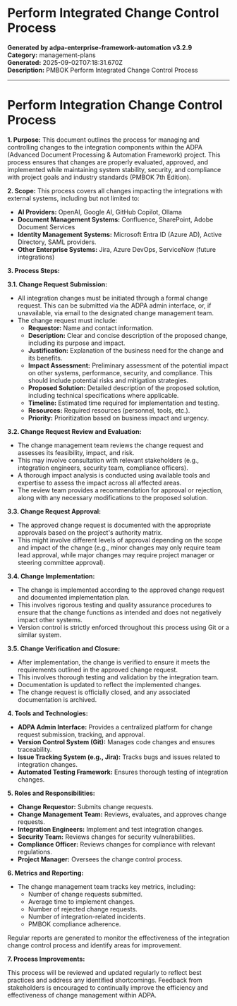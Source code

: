 # Perform Integrated Change Control Process

**Generated by adpa-enterprise-framework-automation v3.2.9**  
**Category:** management-plans  
**Generated:** 2025-09-02T07:18:31.670Z  
**Description:** PMBOK Perform Integrated Change Control Process

---

# Perform Integration Change Control Process

**1. Purpose:** This document outlines the process for managing and controlling changes to the integration components within the ADPA (Advanced Document Processing & Automation Framework) project.  This process ensures that changes are properly evaluated, approved, and implemented while maintaining system stability, security, and compliance with project goals and industry standards (PMBOK 7th Edition).

**2. Scope:** This process covers all changes impacting the integrations with external systems, including but not limited to:

* **AI Providers:** OpenAI, Google AI, GitHub Copilot, Ollama
* **Document Management Systems:** Confluence, SharePoint, Adobe Document Services
* **Identity Management Systems:** Microsoft Entra ID (Azure AD), Active Directory, SAML providers.
* **Other Enterprise Systems:** Jira, Azure DevOps, ServiceNow (future integrations)

**3. Process Steps:**

**3.1. Change Request Submission:**

* All integration changes must be initiated through a formal change request. This can be submitted via the ADPA admin interface, or, if unavailable, via email to the designated change management team.
* The change request must include:
    * **Requestor:** Name and contact information.
    * **Description:** Clear and concise description of the proposed change, including its purpose and impact.
    * **Justification:** Explanation of the business need for the change and its benefits.
    * **Impact Assessment:** Preliminary assessment of the potential impact on other systems, performance, security, and compliance.  This should include potential risks and mitigation strategies.
    * **Proposed Solution:** Detailed description of the proposed solution, including technical specifications where applicable.
    * **Timeline:** Estimated time required for implementation and testing.
    * **Resources:** Required resources (personnel, tools, etc.).
    * **Priority:**  Prioritization based on business impact and urgency.

**3.2. Change Request Review and Evaluation:**

* The change management team reviews the change request and assesses its feasibility, impact, and risk.
* This may involve consultation with relevant stakeholders (e.g., integration engineers, security team, compliance officers).
* A thorough impact analysis is conducted using available tools and expertise to assess the impact across all affected areas.
* The review team provides a recommendation for approval or rejection, along with any necessary modifications to the proposed solution.

**3.3. Change Request Approval:**

* The approved change request is documented with the appropriate approvals based on the project's authority matrix.
* This might involve different levels of approval depending on the scope and impact of the change (e.g., minor changes may only require team lead approval, while major changes may require project manager or steering committee approval).

**3.4. Change Implementation:**

* The change is implemented according to the approved change request and documented implementation plan.
* This involves rigorous testing and quality assurance procedures to ensure that the change functions as intended and does not negatively impact other systems.
* Version control is strictly enforced throughout this process using Git or a similar system.

**3.5. Change Verification and Closure:**

* After implementation, the change is verified to ensure it meets the requirements outlined in the approved change request.
* This involves thorough testing and validation by the integration team.
* Documentation is updated to reflect the implemented changes.
* The change request is officially closed, and any associated documentation is archived.

**4. Tools and Technologies:**

* **ADPA Admin Interface:**  Provides a centralized platform for change request submission, tracking, and approval.
* **Version Control System (Git):**  Manages code changes and ensures traceability.
* **Issue Tracking System (e.g., Jira):** Tracks bugs and issues related to integration changes.
* **Automated Testing Framework:** Ensures thorough testing of integration changes.

**5. Roles and Responsibilities:**

* **Change Requestor:** Submits change requests.
* **Change Management Team:** Reviews, evaluates, and approves change requests.
* **Integration Engineers:** Implement and test integration changes.
* **Security Team:** Reviews changes for security vulnerabilities.
* **Compliance Officer:** Reviews changes for compliance with relevant regulations.
* **Project Manager:** Oversees the change control process.


**6. Metrics and Reporting:**

* The change management team tracks key metrics, including:
    * Number of change requests submitted.
    * Average time to implement changes.
    * Number of rejected change requests.
    * Number of integration-related incidents.
    * PMBOK compliance adherence.

Regular reports are generated to monitor the effectiveness of the integration change control process and identify areas for improvement.


**7. Process Improvements:**

This process will be reviewed and updated regularly to reflect best practices and address any identified shortcomings.  Feedback from stakeholders is encouraged to continually improve the efficiency and effectiveness of change management within ADPA.

